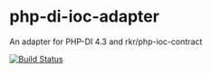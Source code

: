 php-di-ioc-adapter
==================

An adapter for PHP-DI 4.3 and rkr/php-ioc-contract

[![Build Status](https://travis-ci.org/rkrx/php-di-ioc-adapter.svg)](https://travis-ci.org/rkrx/php-di-ioc-adapter)